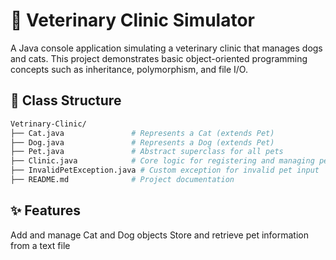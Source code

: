 # 🐾 Veterinary Clinic Simulator
A Java console application simulating a veterinary clinic that manages dogs and cats. This project demonstrates basic object-oriented programming concepts such as inheritance, polymorphism, and file I/O.

## 🧱 Class Structure
```bash
Vetrinary-Clinic/
├── Cat.java               # Represents a Cat (extends Pet)
├── Dog.java               # Represents a Dog (extends Pet)
├── Pet.java               # Abstract superclass for all pets
├── Clinic.java            # Core logic for registering and managing pets
├── InvalidPetException.java # Custom exception for invalid pet input
├── README.md              # Project documentation
```

## ✨ Features
Add and manage Cat and Dog objects
Store and retrieve pet information from a text file
